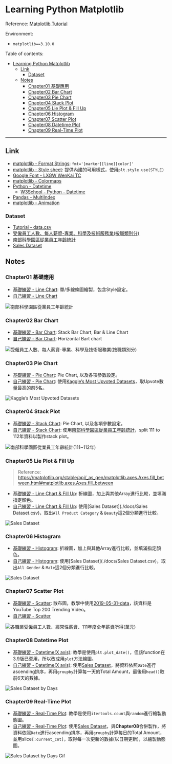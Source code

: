 # Learning Python Matplotlib

Reference: [Matplotlib Tutorial](https://youtube.com/playlist?list=PL-osiE80TeTvipOqomVEeZ1HRrcEvtZB_&si=ylA_tihRvx0JxJ1f)

Environment:

- `matplotlib==3.10.0`

Table of contents:

- [Learning Python Matplotlib](#learning-python-matplotlib)
  - [Link](#link)
    - [Dataset](#dataset)
  - [Notes](#notes)
    - [Chapter01 基礎應用](#chapter01-基礎應用)
    - [Chapter02 Bar Chart](#chapter02-bar-chart)
    - [Chapter03 Pie Chart](#chapter03-pie-chart)
    - [Chapter04 Stack Plot](#chapter04-stack-plot)
    - [Chapter05 Lie Plot \& Fill Up](#chapter05-lie-plot--fill-up)
    - [Chapter06 Histogram](#chapter06-histogram)
    - [Chapter07 Scatter Plot](#chapter07-scatter-plot)
    - [Chapter08 Datetime Plot](#chapter08-datetime-plot)
    - [Chapter09 Real-Time Plot](#chapter09-real-time-plot)

---

## Link

- [matplotlib - Format Strings](https://matplotlib.org/stable/api/_as_gen/matplotlib.pyplot.plot.html): `fmt='[marker][line][color]'`
- [matplotlib - Style sheet](https://matplotlib.org/stable/gallery/style_sheets/style_sheets_reference.html): 提供內建的可用樣式，使用`plt.style.use(STYLE)`
- [Google Font - LXGW WenKai TC](https://fonts.google.com/specimen/LXGW+WenKai+TC?lang=zh_Hant)
- [matplotlib - Colormaps](https://matplotlib.org/stable/users/explain/colors/colormaps.html)
- [Python - Datetime](https://docs.python.org/3/library/datetime.html#datetime.datetime.strftime)
  - [W3School - Python - Datetime](https://www.w3schools.com/python/python_datetime.asp)
- [Pandas - MultiIndex](https://pandas.pydata.org/docs/user_guide/advanced.html)
- [matplotlib - Animation](https://matplotlib.org/stable/users/explain/animations/animations.html)

### Dataset

- [Tutorial - data.csv](https://github.com/CoreyMSchafer/code_snippets/blob/master/Python/Matplotlib/02-BarCharts/data.csv)
- [受僱員工人數、每人薪資-專業、科學及技術服務業(按職類別分)](https://data.gov.tw/dataset/41695)
- [南部科學園區從業員工年齡統計](https://data.gov.tw/dataset/91882)
- [Sales Dataset](https://www.kaggle.com/datasets/sahilislam007/sales-dataset)

## Notes

### Chapter01 基礎應用

- [基礎練習 - Line Chart](./Chapter01/main.py): 單/多線條圖繪製，包含Style設定。
- [自己練習 - Line Chart](./Chapter01/practice.py)

![南部科學園區從業員工年齡統計](./Chapter01/practice_plot.png)

### Chapter02 Bar Chart

- [基礎練習 - Bar Chart](./Chapter02/main.py): Stack Bar Chart, Bar & Line Chart
- [自己練習 - Bar Chart](./Chapter02/practice.py): Horizontal Bart chart

![受僱員工人數、每人薪資-專業、科學及技術服務業(按職類別分)](./Chapter02/plot_practice.png)

### Chapter03 Pie Chart

- [基礎練習 - Pie Chart](./Chapter03/main.py): Pie Chart, 以及各項參數設定。
- [自己練習 - Pie Chart](./Chapter03/practice.py): 使用[Kaggle’s Most Upvoted Datasets](https://www.kaggle.com/datasets/ritalin56/kaggles-most-upvoted-datasets-overview/data)，取Upvote數量最高的前5名。

![Kaggle’s Most Upvoted Datasets](./Chapter03/plot_practice.png)

### Chapter04 Stack Plot

- [基礎練習 - Stack Chart](./Chapter04/main.py): Pie Chart, 以及各項參數設定。
- [自己練習 - Stack Chart](./Chapter04/practice.py): 使用[南部科學園區從業員工年齡統計](./docs/424_2.csv)，split 111 to 112年資料以製作stack plot。

![南部科學園區從業員工年齡統計(111~112年)](./Chapter04/plot_practice.png)

### Chapter05 Lie Plot & Fill Up

> Reference: https://matplotlib.org/stable/api/_as_gen/matplotlib.axes.Axes.fill_between.html#matplotlib.axes.Axes.fill_between

- [基礎練習 - Line Chart & Fill Up](./Chapter05/main.py): 折線圖，加上與其他Array進行比較，並填滿指定顏色。
- [自己練習 - Line Chart & Fill Up](./Chapter05/practice.py): 使用[Sales Dataset](./docs/Sales Dataset.csv)，取出`All Product Category` & `Beauty`這2個分類進行比較。

![Sales Dataset](./Chapter05/plot_practice.png)

### Chapter06 Histogram

- [基礎練習 - Histogram](./Chapter06/main.py): 折線圖，加上與其他Array進行比較，並填滿指定顏色。
- [自己練習 - Histogram](./Chapter06/practice.py): 使用[Sales Dataset](./docs/Sales Dataset.csv)，取出`All Gender` & `Male`這2個分類進行比較。

![Sales Dataset](./Chapter06/plot_practice.png)

### Chapter07 Scatter Plot

- [基礎練習 - Scatter](./Chapter07/main.py): 散布圖，教學中使用[2019-05-31-data](./docs/2019-05-31-data.csv)，該資料是YouTube Top 200 Trending Video。
- [自己練習 - Scatter](./Chapter07/practice.py)

![各職業受僱員工人數、經常性薪資、111年度全年薪資所得(萬元)](./Chapter07/plot_practice.png)

### Chapter08 Datetime Plot

- [基礎練習 - Datetime(X axis)](./Chapter08/main.py): 教學是使用`plt.plot_date()`，但該function在3.9版已棄用，所以改成用`plot`方法繪圖。
- [自己練習 - Datetime(X axis)](./Chapter08/practice.py): 使用[Sales Dataset](./docs/Sales%20Dataset.csv)，將資料依照`Date`進行ascending排序，再用`groupby`計算每一天的Total Amount，最後用`head()`取前6天的數據。

![Sales Dataset by Days](./Chapter08/plot_practice.png)

### Chapter09 Real-Time Plot

- [基礎練習 - Real-Time Plot](./Chapter09/main.py): 教學是使用`itertools.count`與`random`進行繪製動態圖。
- [自己練習 - Real-Time Plot](./Chapter09/practice.py): 使用[Sales Dataset](./docs/Sales%20Dataset.csv)，與**Chapter08**合併製作，將資料依照`Date`進行ascending排序，再用`groupby`計算每日的Total Amount，並用slice`[:current_cnt]`，取得每一次更新的數據(以日期更新)，以繪製動態圖。

![Sales Dataset by Days Gif](./Chapter09/plot_practice.gif)

